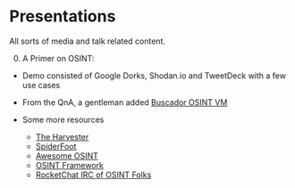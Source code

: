 # Presentations
All sorts of media and talk related content.


0. A Primer on OSINT:
  - Demo consisted of Google Dorks, Shodan.io and TweetDeck with a few use cases
  
  - From the QnA, a gentleman added [Buscador OSINT VM](https://inteltechniques.com/links.html)
  
  - Some more resources
      - [The Harvester](https://github.com/laramies/theHarvester)
      - [SpiderFoot](https://www.spiderfoot.net/)
      - [Awesome OSINT](https://github.com/jivoi/awesome-osint)
      - [OSINT Framework](https://osintframework.com/)
      - [RocketChat IRC of OSINT Folks](https://osint.team/)
